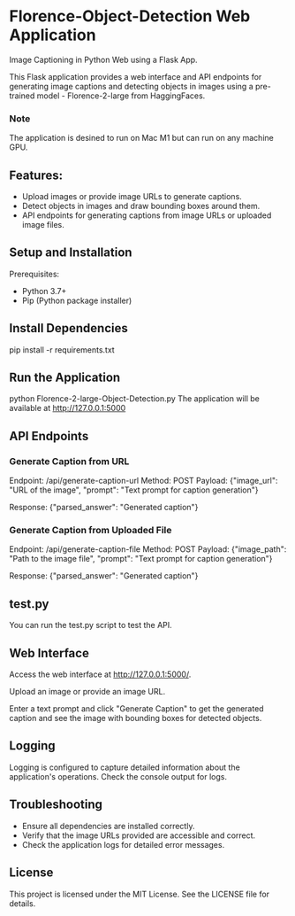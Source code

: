 # Florence-Object-Detection Web Application
Image Captioning in Python Web using a Flask App.

This Flask application provides a web interface and API endpoints for generating image captions and detecting objects in images using a pre-trained model - Florence-2-large from HaggingFaces.

### Note
The application is desined to run on Mac M1 but can run on any machine GPU.

## Features:
* Upload images or provide image URLs to generate captions.
* Detect objects in images and draw bounding boxes around them.
* API endpoints for generating captions from image URLs or uploaded image files.

## Setup and Installation
Prerequisites:
- Python 3.7+
- Pip (Python package installer)

## Install Dependencies
pip install -r requirements.txt

## Run the Application
python Florence-2-large-Object-Detection.py
The application will be available at http://127.0.0.1:5000

## API Endpoints
### Generate Caption from URL
Endpoint: /api/generate-caption-url
Method: POST
Payload:
{"image_url": "URL of the image", "prompt": "Text prompt for caption generation"}

Response:
{"parsed_answer": "Generated caption"}

### Generate Caption from Uploaded File
Endpoint: /api/generate-caption-file
Method: POST
Payload:
{"image_path": "Path to the image file", "prompt": "Text prompt for caption generation"}

Response:
{"parsed_answer": "Generated caption"}

## test.py
You can run the test.py script to test the API.

## Web Interface
Access the web interface at http://127.0.0.1:5000/.

Upload an image or provide an image URL.

Enter a text prompt and click "Generate Caption" to get the generated caption and see the image with bounding boxes for detected objects.

## Logging
Logging is configured to capture detailed information about the application's operations. Check the console output for logs.

## Troubleshooting
* Ensure all dependencies are installed correctly.
* Verify that the image URLs provided are accessible and correct.
* Check the application logs for detailed error messages.

## License
This project is licensed under the MIT License. See the LICENSE file for details.